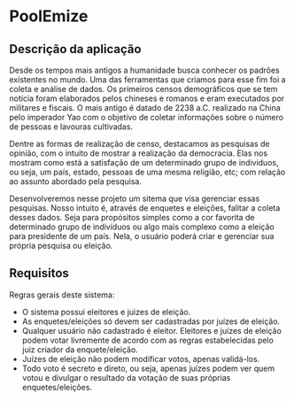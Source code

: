 # PoolEmize

## Descrição da aplicação

Desde os tempos mais antigos a humanidade busca conhecer os padrões existentes no mundo. Uma das ferramentas que criamos para esse fim foi a coleta e análise de dados. Os primeiros censos demográficos que se tem notícia foram elaborados pelos chineses e romanos e eram executados por militares e fiscais. O mais antigo é datado de 2238 a.C. realizado na China pelo imperador Yao com o objetivo de coletar informações sobre o número de pessoas e lavouras cultivadas.

Dentre as formas de realização de censo, destacamos as pesquisas de opinião, com o intuito de mostrar a realização da democracia. Elas nos mostram como está a satisfação de um determinado grupo de individuos, ou seja, um país, estado, pessoas de uma mesma religião, etc; com relação ao assunto abordado pela pesquisa.

Desenvolveremos nesse projeto um sitema que visa gerenciar essas pesquisas. Nosso intuito é, através de enquetes e eleições, falitar a coleta desses dados. Seja para propósitos simples como a cor favorita de determinado grupo de indivíduos ou algo mais complexo como a eleição para presidente de um país. Nela, o usuário poderá criar e gerenciar sua própria pesquisa ou eleição.

## Requisitos

Regras gerais deste sistema:
- O sistema possui eleitores e juizes de eleição.
- As enquetes/eleições só devem ser cadastradas por juízes de eleição.
- Qualquer usuário não cadastrado é eleitor. Eleitores e juízes de eleição podem votar livremente de acordo com as regras estabelecidas pelo juiz criador da enquete/eleição.
- Juízes de eleição não podem modificar votos, apenas validá-los.
- Todo voto é secreto e direto, ou seja, apenas juízes podem ver quem votou e divulgar o resultado da votação de suas próprias enquetes/eleições.